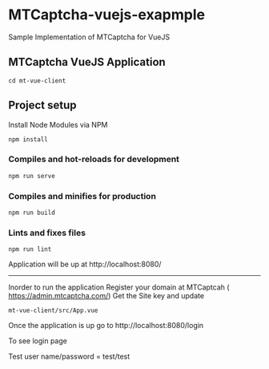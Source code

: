 # MTCaptcha-vuejs-exapmple
Sample Implementation of MTCaptcha for  VueJS

## MTCaptcha VueJS Application 

```
cd mt-vue-client
```
## Project setup

Install Node Modules via NPM
```
npm install
```

### Compiles and hot-reloads for development
```
npm run serve
```

### Compiles and minifies for production
```
npm run build
```

### Lints and fixes files
```
npm run lint
```

Application will be up at http://localhost:8080/

----
Inorder to run the application Register your domain at MTCaptcah ( https://admin.mtcaptcha.com/)
Get the Site key and update 
```
mt-vue-client/src/App.vue
```

Once the application is up go to 
http://localhost:8080/login

To see login page 

Test user name/password = test/test


